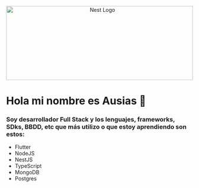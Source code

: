<p align="center">
  <a href="http://nestjs.com/" target="blank"><img src="https://images.unsplash.com/uploads/141103282695035fa1380/95cdfeef?ixlib=rb-1.2.1&ixid=MnwxMjA3fDB8MHxwaG90by1wYWdlfHx8fGVufDB8fHx8&auto=format&fit=crop&w=1730&q=80" width="100%" height="200" alt="Nest Logo" /></a>
</p>

# Hola mi nombre es Ausias 👋

### Soy desarrollador Full Stack y los lenguajes, frameworks, SDks, BBDD, etc que más utilizo o que estoy aprendiendo son estos:

- Flutter
- NodeJS
- NestJS
- TypeScript
- MongoDB
- Postgres
